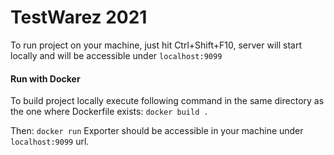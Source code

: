 # TestWarez 2021
To run project on your machine, just hit Ctrl+Shift+F10, server will start locally and will be accessible under `localhost:9099`


#### Run with Docker
To build project locally execute following command in the same directory as the one where Dockerfile exists:
`docker build .`

Then:
`docker run`
Exporter should be accessible in your machine under `localhost:9099` url.
